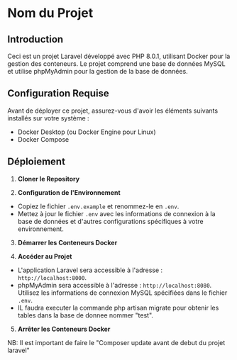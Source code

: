 # Nom du Projet

## Introduction

Ceci est un projet Laravel développé avec PHP 8.0.1, utilisant Docker pour la gestion des conteneurs. Le projet comprend une base de données MySQL et utilise phpMyAdmin pour la gestion de la base de données.

## Configuration Requise

Avant de déployer ce projet, assurez-vous d'avoir les éléments suivants installés sur votre système :
- Docker Desktop (ou Docker Engine pour Linux)
- Docker Compose

## Déploiement

1. **Cloner le Repository**

2. **Configuration de l'Environnement**
- Copiez le fichier `.env.example` et renommez-le en `.env`.
- Mettez à jour le fichier `.env` avec les informations de connexion à la base de données et d'autres configurations spécifiques à votre environnement.

3. **Démarrer les Conteneurs Docker**

4. **Accéder au Projet**
- L'application Laravel sera accessible à l'adresse : `http://localhost:8000`.
- phpMyAdmin sera accessible à l'adresse : `http://localhost:8080`. Utilisez les informations de connexion MySQL spécifiées dans le fichier `.env`.
- IL faudra executer la commande php artisan migrate pour obtenir les tables dans la base de donnee nommer "test". 

5. **Arrêter les Conteneurs Docker**

NB: Il est important de faire le "Composer update avant de debut du projet laravel"